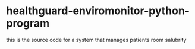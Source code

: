 # healthguard-enviromonitor-python-program
this is the source code for a system that manages patients room salubrity
